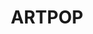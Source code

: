 ---
description: 配合音乐的视觉效果展示。
layout: post
results:
- primaryGenreName: Music
  version: '1.0.1'
  trackViewUrl: https://itunes.apple.com/cn/app/artpop/id686145398?mt=8&uo=4
  artworkUrl100: http://a620.phobos.apple.com/us/r30/Purple6/v4/8e/4f/e3/8e4fe3f0-5e13-24fa-847a-ae2e12beff89/mzl.wsapxifo.png
  artworkUrl60: http://a1943.phobos.apple.com/us/r30/Purple/v4/a7/fa/f0/a7faf0ed-79b1-79d9-7d50-9dd3b951154b/AppIcon57x57.png
  userRatingCountForCurrentVersion: 177
  sellerName: Relative Wave LLC
  supportedDevices:
  - iPhone4
  - iPhone-3GS
  - iPodTouchFifthGen
  - iPadFourthGen
  - iPhone5
  - iPodTouchourthGen
  - iPhone5s
  - iPadThirdGen4G
  - iPad2Wifi
  - iPad23G
  - iPadMini
  - iPadMini4G
  - iPhone4S
  - iPadThirdGen
  - iPadFourthGen4G
  - iPhone5c
  genres:
  - 音乐
  - 娱乐
  trackName: ARTPOP
  description: 'Lady Gaga brings you a musical and visual engineering system
    that combines music, art, fashion, and technology with a new interactive
    worldwide community - "the auras". Altering the human experience, we bring
    ARTculture into POP in a reverse Warholian expedition. Exploring Gaga''s
    existence as a cultural interface, the user will share in the "adrenaline
    of fame" as they build and share their own projects, chat with one another,
    and watch in real-time on a virtual globe as ARTPOP explodes onto the
    physical and virtual universe at once.


    Developed by Relative Wave'
  price: 0
  trackId: 686145398
  releaseDate: '2013-11-11T07:15:39Z'
  screenshotUrls:
  - http://a5.mzstatic.com/us/r30/Purple6/v4/5c/64/6b/5c646ba1-684e-c7a4-dd8f-b2fb5897f798/screen1136x1136.jpeg
  - http://a4.mzstatic.com/us/r30/Purple/v4/ae/b8/53/aeb85364-e4f4-dd63-75bc-c0dbe0535019/screen1136x1136.jpeg
  - http://a4.mzstatic.com/us/r30/Purple4/v4/21/55/90/2155909e-8524-e45b-2de7-a51fa4e101c6/screen1136x1136.jpeg
  - http://a2.mzstatic.com/us/r30/Purple4/v4/47/84/85/47848501-b7b4-46fa-b97f-f7553a07a4fc/screen1136x1136.jpeg
  artistViewUrl: https://itunes.apple.com/cn/artist/lady-gaga/id277293880?uo=4
  primaryGenreId: 6011
  userRatingCount: 177
  averageUserRatingForCurrentVersion: 5
  kind: software
  fileSizeBytes: '381066986'
  bundleId: com.relativewave.artpop
  releaseNotes: Initial release
  trackContentRating: 12+
  artistName: Lady Gaga
  trackCensoredName: ARTPOP
  isGameCenterEnabled: false
  contentAdvisoryRating: 12+
  languageCodesISO2A:
  - EN
  averageUserRating: 5
  features:
  - iosUniversal
  wrapperType: software
  artworkUrl512: http://a620.phobos.apple.com/us/r30/Purple6/v4/8e/4f/e3/8e4fe3f0-5e13-24fa-847a-ae2e12beff89/mzl.wsapxifo.png
  formattedPrice: 免费
  artistId: 277293880
  genreIds:
  - '6011'
  - '6016'
  currency: CNY
  ipadScreenshotUrls:
  - http://a4.mzstatic.com/us/r30/Purple4/v4/58/6d/b5/586db5c9-3ed9-ec92-7f02-c654ef5eabd1/screen480x480.jpeg
  - http://a2.mzstatic.com/us/r30/Purple4/v4/3d/df/68/3ddf6825-01ee-f47e-854d-d58ea3ad3042/screen480x480.jpeg
  - http://a4.mzstatic.com/us/r30/Purple/v4/f0/e5/c4/f0e5c4c7-61fb-0260-7a25-47218f0d0d66/screen480x480.jpeg
  - http://a1.mzstatic.com/us/r30/Purple6/v4/33/8e/ab/338eab8c-931a-f7a6-8d18-8468942b046e/screen480x480.jpeg
category: 音乐
tags: tag1
resultCount: 1
title: ARTPOP

---